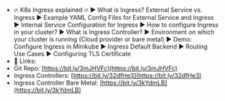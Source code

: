- 🔥 K8s Ingress explained 🔥
  ► What is Ingress? External Service vs. Ingress
  ► Example YAML Config Files for External Service and Ingress
  ► Internal Service Configuration for Ingress
  ► How to configure Ingress in your cluster?
  ► What is Ingress Controller?
  ► Environment on which your cluster is running (Cloud provider or bare metal)
  ► Demo: Configure Ingress in Minikube
  ► Ingress Default Backend
  ► Routing Use Cases
  ► Configuring TLS Certificate
- 🔗 Links:
- Git Repo: [https://bit.ly/3mJHVFc](https://bit.ly/3mJHVFc)
- Ingress Controllers: [https://bit.ly/32dfHe3](https://bit.ly/32dfHe3)
- Ingress Controller Bare Metal: [https://bit.ly/3kYdmLB](https://bit.ly/3kYdmLB)
